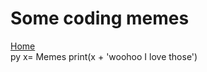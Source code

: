 <h1> Some coding memes</h1>
<a href="README.md">Home</a>

<div>
py
x= Memes
print(x + 'woohoo I love those')</div>
